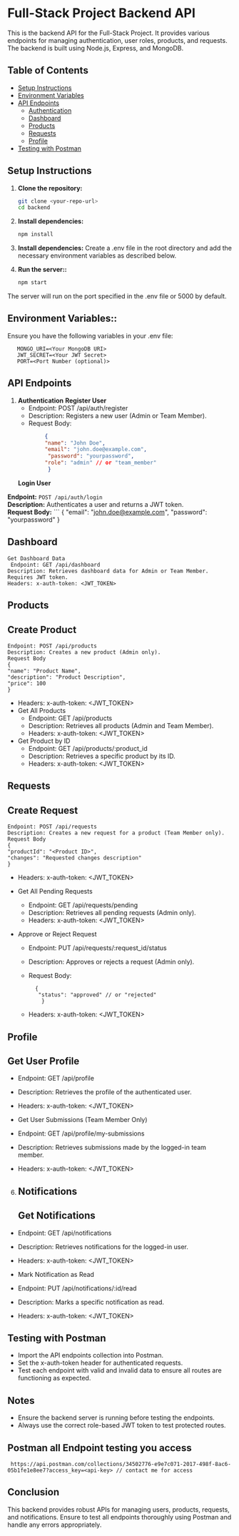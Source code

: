 # Full-Stack Project Backend API

This is the backend API for the Full-Stack Project. It provides various endpoints for managing authentication, user roles, products, and requests. The backend is built using Node.js, Express, and MongoDB.

## **Table of Contents**

- [Setup Instructions](#setup-instructions)
- [Environment Variables](#environment-variables)
- [API Endpoints](#api-endpoints)
  - [Authentication](#authentication)
  - [Dashboard](#dashboard)
  - [Products](#products)
  - [Requests](#requests)
  - [Profile](#profile)
- [Testing with Postman](#testing-with-postman)

## **Setup Instructions**

1. **Clone the repository:**

   ```bash
   git clone <your-repo-url>
   cd backend
   
2. **Install dependencies:**

   ```bash
   npm install
   
2. **Install dependencies:** Create a .env file in the root directory and add the necessary environment variables as described below.

3. **Run the server::**

   ```bash
   npm start
  The server will run on the port specified in the .env file or 5000 by default.

  ## **Environment Variables::**
  Ensure you have the following variables in your .env file:

       MONGO_URI=<Your MongoDB URI>
       JWT_SECRET=<Your JWT Secret>
       PORT=<Port Number (optional)>
       
  ## **API Endpoints**

   1. **Authentication**
     **Register User**
       - Endpoint: POST /api/auth/register
       - Description: Registers a new user (Admin or Team Member).
       - Request Body:
         ```json
              {
              "name": "John Doe",
              "email": "john.doe@example.com",
               "password": "yourpassword",
              "role": "admin" // or "team_member"
               }

      **Login User**

**Endpoint:** `POST /api/auth/login`  
**Description:** Authenticates a user and returns a JWT token.  
**Request Body:**
          ```
              {
               "email": "john.doe@example.com",
               "password": "yourpassword"
              }
              
 ##  Dashboard
    Get Dashboard Data
     Endpoint: GET /api/dashboard
    Description: Retrieves dashboard data for Admin or Team Member. Requires JWT token.
    Headers: x-auth-token: <JWT_TOKEN>
## Products
  ## Create Product
    Endpoint: POST /api/products
    Description: Creates a new product (Admin only).
    Request Body
    {
    "name": "Product Name",
    "description": "Product Description",
    "price": 100
    }

  - Headers: x-auth-token: <JWT_TOKEN>
- Get All Products
  - Endpoint: GET /api/products
  - Description: Retrieves all products (Admin and Team Member).
  - Headers: x-auth-token: <JWT_TOKEN>
- Get Product by ID
   - Endpoint: GET /api/products/:product_id
   - Description: Retrieves a specific product by its ID.
   - Headers: x-auth-token: <JWT_TOKEN>

## Requests
  ## Create Request
    Endpoint: POST /api/requests
    Description: Creates a new request for a product (Team Member only).
    Request Body
    {
    "productId": "<Product ID>",
    "changes": "Requested changes description"
    }
- Headers: x-auth-token: <JWT_TOKEN>

- Get All Pending Requests

    - Endpoint: GET /api/requests/pending
    - Description: Retrieves all pending requests (Admin only).
    - Headers: x-auth-token: <JWT_TOKEN>
- Approve or Reject Request

   - Endpoint: PUT /api/requests/:request_id/status
   - Description: Approves or rejects a request (Admin only).
   - Request Body:
     
           {
            "status": "approved" // or "rejected"
             }
   - Headers: x-auth-token: <JWT_TOKEN>

## Profile
   ## Get User Profile

  - Endpoint: GET /api/profile
  - Description: Retrieves the profile of the authenticated user.
  - Headers: x-auth-token: <JWT_TOKEN>

- Get User Submissions (Team Member Only)

- Endpoint: GET /api/profile/my-submissions
- Description: Retrieves submissions made by the logged-in team member.
- Headers: x-auth-token: <JWT_TOKEN>

6. ## Notifications
   ## Get Notifications

- Endpoint: GET /api/notifications
- Description: Retrieves notifications for the logged-in user.
- Headers: x-auth-token: <JWT_TOKEN>
- Mark Notification as Read

- Endpoint: PUT /api/notifications/:id/read
- Description: Marks a specific notification as read.
- Headers: x-auth-token: <JWT_TOKEN>

## Testing with Postman
- Import the API endpoints collection into Postman.
- Set the x-auth-token header for authenticated requests.
- Test each endpoint with valid and invalid data to ensure all routes are functioning as expected.
## Notes
- Ensure the backend server is running before testing the endpoints.
- Always use the correct role-based JWT token to test protected routes.

## Postman all Endpoint testing you access
     https://api.postman.com/collections/34502776-e9e7c071-2017-498f-8ac6-05b1fe1e8ee7?access_key=<api-key> // contact me for access
## Conclusion
This backend provides robust APIs for managing users, products, requests, and notifications. Ensure to test all endpoints thoroughly using Postman and handle any errors appropriately.
  
    

    

         
  
  
  
   
